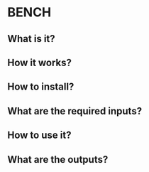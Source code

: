 # BENCH

## What is it?

## How it works?


## How to install?

## What are the required inputs?

## How to use it?

## What are the outputs?

